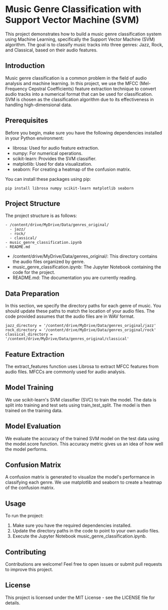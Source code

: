 # Music Genre Classification with Support Vector Machine (SVM)

This project demonstrates how to build a music genre classification system using Machine Learning, specifically the Support Vector Machine (SVM) algorithm. The goal is to classify music tracks into three genres: Jazz, Rock, and Classical, based on their audio features.

## Introduction
Music genre classification is a common problem in the field of audio analysis and machine learning. In this project, we use the MFCC (Mel-Frequency Cepstral Coefficients) feature extraction technique to convert audio tracks into a numerical format that can be used for classification. SVM is chosen as the classification algorithm due to its effectiveness in handling high-dimensional data.

## Prerequisites
Before you begin, make sure you have the following dependencies installed in your Python environment:

- librosa: Used for audio feature extraction.
- numpy: For numerical operations.
- scikit-learn: Provides the SVM classifier.
- matplotlib: Used for data visualization.
- seaborn: For creating a heatmap of the confusion matrix.

You can install these packages using pip:

```
pip install librosa numpy scikit-learn matplotlib seaborn
```

## Project Structure

The project structure is as follows:

```
- /content/drive/MyDrive/Data/genres_original/
  - jazz/
  - rock/
  - classical/
- music_genre_classification.ipynb
- README.md
```

- /content/drive/MyDrive/Data/genres_original/: This directory contains the audio files organized by genre.
- music_genre_classification.ipynb: The Jupyter Notebook containing the code for the project.
- README.md: The documentation you are currently reading.

## Data Preparation
In this section, we specify the directory paths for each genre of music. You should update these paths to match the location of your audio files. The code provided assumes that the audio files are in WAV format.

```
jazz_directory = '/content/drive/MyDrive/Data/genres_original/jazz'
rock_directory = '/content/drive/MyDrive/Data/genres_original/rock'
classical_directory = '/content/drive/MyDrive/Data/genres_original/classical'
```

## Feature Extraction
The extract_features function uses Librosa to extract MFCC features from audio files. MFCCs are commonly used for audio analysis.

## Model Training
We use scikit-learn's SVM classifier (SVC) to train the model. The data is split into training and test sets using train_test_split. The model is then trained on the training data.

## Model Evaluation
We evaluate the accuracy of the trained SVM model on the test data using the model.score function. This accuracy metric gives us an idea of how well the model performs.

## Confusion Matrix
A confusion matrix is generated to visualize the model's performance in classifying each genre. We use matplotlib and seaborn to create a heatmap of the confusion matrix.

## Usage
To run the project:

1. Make sure you have the required dependencies installed.
2. Update the directory paths in the code to point to your own audio files.
3. Execute the Jupyter Notebook music_genre_classification.ipynb.

## Contributing
Contributions are welcome! Feel free to open issues or submit pull requests to improve this project.

##  License
This project is licensed under the MIT License - see the LICENSE file for details.

